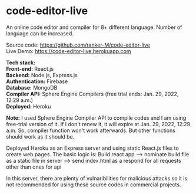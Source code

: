 # code-editor-live

An online code editor and compiler for 8+ different language. Number of language can be increased. 

Source code: https://github.com/ranker-M/code-editor-live
<br>Live Demo: https://code-editor-live.herokuapp.com

**Tech stack:**
<br>**Front-end:** React.js
<br>**Backend:** Node.js, Express.js
<br>**Authentication:** Firebase
<br>**Database:** MongoDB
<br>**Compiler API:** Sphere Engine Compilers (free trial ends: Jan. 29, 2022, 12:29 a.m.)
<br>**Deployed:** Heroku

**Note:** I used Sphere Engine Compiler API to compile codes and I am using free-trial version of it. If I don't renew it, 
it will expire at Jan. 29, 2022, 12:29 a.m. So, compiler function won't work afterwards. But other functions should work as it should be.

Deployed Heroku as an Express server and using static React.js files to create web pages. The basic logic is:
Build react app --> nominate build file as a static file in server --> send index.html as a respond for all requests other than ones for api

In this server, there are plenty of vulnaribilities for malicious attacks so it is not recommended for using these source codes in commercial projects.
